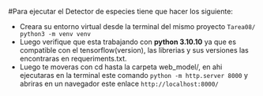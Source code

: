#Para ejecutar el Detector de especies tiene que hacer los siguiente:
* Creara su entorno virtual desde la terminal del mismo proyecto ```Tarea08/ python3 -m venv venv```
* Luego verifique que esta trabajando con **python 3.10.10** ya que es compatible con el tensorflow(version), 
las librerias y sus versiones las encontraras en requeriments.txt.
* Luego te moveras con cd hasta la carpeta web_model/, en ahi ejecutaras en la terminal este comando
```python -m http.server 8000``` y abriras en un navegador este enlace ```http://localhost:8000/```
